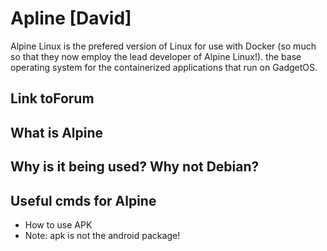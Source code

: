 # Apline [David]
Alpine Linux is the prefered version of Linux for use with Docker (so much so that they now employ the lead developer of Alpine Linux!). the base operating system for the containerized applications that run on GadgetOS.


## Link toForum

## What is Alpine

## Why is it being used? Why not Debian?

## Useful cmds for Alpine

* How to use APK
* Note: apk is not the android package!
